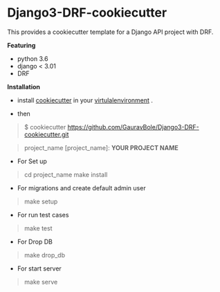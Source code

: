 # Django3-DRF-cookiecutter


This provides a cookiecutter template for a Django API project with DRF.

**Featuring**

-  python 3.6
- django < 3.01
- DRF

**Installation**

-  install [cookiecutter](https://cookiecutter.readthedocs.io) in your [virtulalenvironment](https://packaging.python.org/guides/installing-using-pip-and-virtual-environments/) .

- then 

> $ cookiecutter https://github.com/GauravBole/Django3-DRF-cookiecutter.git

> project_name [project_name]: **YOUR PROJECT NAME**

- For Set up

>  cd project_name
> make install

- For migrations and create default admin user
> make setup

- For run test cases
>make test

- For Drop DB
> make drop_db

- For start server
> make serve

 
